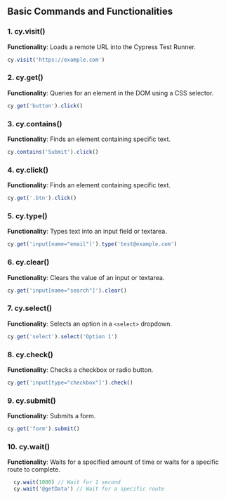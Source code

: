 ## Basic Commands and Functionalities

### 1. **cy.visit()**

 **Functionality**: Loads a remote URL into the Cypress Test Runner.
 ```javascript
 cy.visit('https://example.com')
 ```

### 2. **cy.get()**
   **Functionality**: Queries for an element in the DOM using a CSS selector.
   ```javascript
cy.get('button').click()
 ```
 
### 3. **cy.contains()**
   **Functionality**: Finds an element containing specific text.
   ```javascript
cy.contains('Submit').click()
 ```

### 4. **cy.click()**
   **Functionality**: Finds an element containing specific text.
   ```javascript
cy.get('.btn').click()
 ```
 
### 5. **cy.type()**

**Functionality**: Types text into an input field or textarea.
    
   ```javascript 
cy.get('input[name="email"]').type('test@example.com')
```
   
### 6. **cy.clear()**

**Functionality**: Clears the value of an input or textarea.
```javascript
cy.get('input[name="search"]').clear()
 ```

### 7. **cy.select()**

**Functionality**: Selects an option in a `<select>` dropdown.

    
```javascript
cy.get('select').select('Option 1')
```

### 8. **cy.check()**

**Functionality**: Checks a checkbox or radio button.

    
```javascript
cy.get('input[type="checkbox"]').check()
```
 
### 9. **cy.submit()**
**Functionality**: Submits a form.

```javascript
cy.get('form').submit()
  ``` 

### 10. **cy.wait()**
**Functionality**: Waits for a specified amount of time or waits for a specific route to complete.

```javascript
  cy.wait(1000) // Wait for 1 second
  cy.wait('@getData') // Wait for a specific route
  ``` 





<!--stackedit_data:
eyJoaXN0b3J5IjpbLTEyMTIyMTg1MjcsMzc5MTAwMzA2LDYxMj
Y0MDYxNiw3MzA5OTgxMTZdfQ==
-->